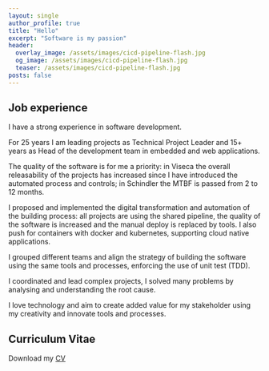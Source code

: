 ```yaml
---
layout: single
author_profile: true
title: "Hello"
excerpt: "Software is my passion"
header:
  overlay_image: /assets/images/cicd-pipeline-flash.jpg
  og_image: /assets/images/cicd-pipeline-flash.jpg
  teaser: /assets/images/cicd-pipeline-flash.jpg
posts: false
---
```

## Job experience
I have a strong experience in software development.

For 25 years I am leading projects as Technical Project Leader and 15+ years as Head of the development team in embedded and web applications.

The quality of the software is for me a priority: in Viseca the overall releasability of the projects has increased since I have introduced the automated process and controls; in Schindler the MTBF is passed from 2 to 12 months.

I proposed and implemented the digital transformation and automation of the building process: all projects are using the shared pipeline, the quality of the software is increased and the manual deploy is replaced by tools. I also push for containers with docker and kubernetes, supporting cloud native applications.

I grouped different teams and align the strategy of building the software using the same tools and processes, enforcing the use of unit test (TDD).

I coordinated and lead complex projects, I solved many problems by analysing and understanding the root cause.

I love technology and aim to create added value for my stakeholder using my creativity and innovate tools and processes.

## Curriculum Vitae
Download my [CV](/assets/files/StefanoBiandaCV-EN.pdf)